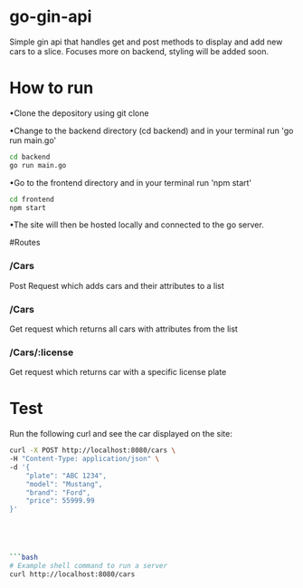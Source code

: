 # go-gin-api

Simple gin api that handles get and post methods to display and add new cars to a slice. Focuses more on backend, styling will be added soon.

# How to run 
•Clone the depository using git clone <repo url>

•Change to the backend directory (cd backend) and in your terminal run 'go run main.go'

```bash
cd backend
go run main.go
```


•Go to the frontend directory and in your terminal run 'npm start'

```bash
cd frontend
npm start
```

•The site will then be hosted locally and connected to the go server.

#Routes

<h3>/Cars</h3>
<p>Post Request which adds cars and their attributes to a list</p>

<h3>/Cars</h3>
<p>Get request which returns all cars with attributes from the list</p>

<h3>/Cars/:license</h3>
<p>Get request which returns car with a specific license plate</p>

# Test

Run the following curl and see the car displayed on the site:

```bash
curl -X POST http://localhost:8080/cars \
-H "Content-Type: application/json" \
-d '{
    "plate": "ABC 1234",
    "model": "Mustang",
    "brand": "Ford",
    "price": 55999.99
}'





```bash
# Example shell command to run a server
curl http://localhost:8080/cars
